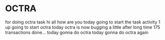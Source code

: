 # OCTRA
for doing octra task
hi all
how are you
today going to start the task
activity 1 up
going to start octra today
octra is now bugging a little
after long time
175 transactions done...
today gonna  do octra
today gonna do octra again
